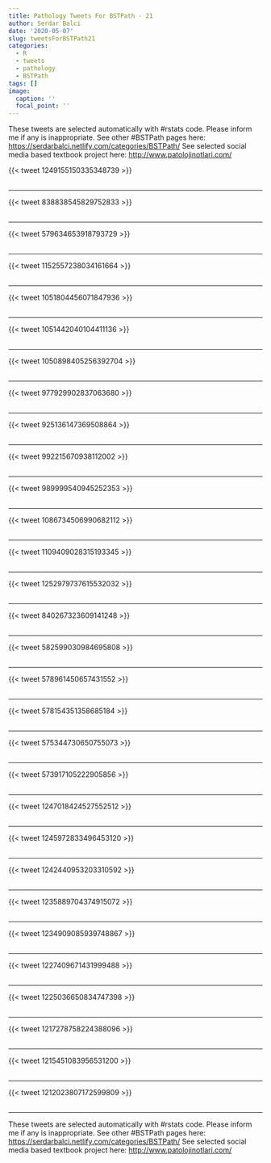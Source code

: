 ```yaml
---
title: Pathology Tweets For BSTPath - 21
author: Serdar Balci
date: '2020-05-07'
slug: tweetsForBSTPath21
categories:
  - R
  - tweets
  - pathology
  - BSTPath
tags: []
image:
  caption: ''
  focal_point: ''
---
```



These tweets are selected automatically with #rstats code. Please inform me if any is inappropriate.
See other #BSTPath pages here: https://serdarbalci.netlify.com/categories/BSTPath/ 
See selected social media based textbook project here: http://www.patolojinotlari.com/

{{< tweet 1249155150335348739 >}}
<br>
<br>
<hr>
{{< tweet 838838545829752833 >}}
<br>
<br>
<hr>
{{< tweet 579634653918793729 >}}
<br>
<br>
<hr>
{{< tweet 1152557238034161664 >}}
<br>
<br>
<hr>
{{< tweet 1051804456071847936 >}}
<br>
<br>
<hr>
{{< tweet 1051442040104411136 >}}
<br>
<br>
<hr>
{{< tweet 1050898405256392704 >}}
<br>
<br>
<hr>
{{< tweet 977929902837063680 >}}
<br>
<br>
<hr>
{{< tweet 925136147369508864 >}}
<br>
<br>
<hr>
{{< tweet 992215670938112002 >}}
<br>
<br>
<hr>
{{< tweet 989999540945252353 >}}
<br>
<br>
<hr>
{{< tweet 1086734506990682112 >}}
<br>
<br>
<hr>
{{< tweet 1109409028315193345 >}}
<br>
<br>
<hr>
{{< tweet 1252979737615532032 >}}
<br>
<br>
<hr>
{{< tweet 840267323609141248 >}}
<br>
<br>
<hr>
{{< tweet 582599030984695808 >}}
<br>
<br>
<hr>
{{< tweet 578961450657431552 >}}
<br>
<br>
<hr>
{{< tweet 578154351358685184 >}}
<br>
<br>
<hr>
{{< tweet 575344730650755073 >}}
<br>
<br>
<hr>
{{< tweet 573917105222905856 >}}
<br>
<br>
<hr>
{{< tweet 1247018424527552512 >}}
<br>
<br>
<hr>
{{< tweet 1245972833496453120 >}}
<br>
<br>
<hr>
{{< tweet 1242440953203310592 >}}
<br>
<br>
<hr>
{{< tweet 1235889704374915072 >}}
<br>
<br>
<hr>
{{< tweet 1234909085939748867 >}}
<br>
<br>
<hr>
{{< tweet 1227409671431999488 >}}
<br>
<br>
<hr>
{{< tweet 1225036650834747398 >}}
<br>
<br>
<hr>
{{< tweet 1217278758224388096 >}}
<br>
<br>
<hr>
{{< tweet 1215451083956531200 >}}
<br>
<br>
<hr>
{{< tweet 1212023807172599809 >}}
<br>
<br>
<hr>


These tweets are selected automatically with #rstats code. Please inform me if any is inappropriate.
See other #BSTPath pages here: https://serdarbalci.netlify.com/categories/BSTPath/ 
See selected social media based textbook project here: http://www.patolojinotlari.com/

